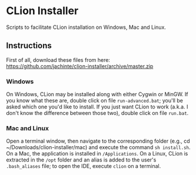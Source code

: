 # CLion Installer
Scripts to facilitate CLion installation on Windows, Mac and Linux.

## Instructions

First of all, download these files from here: https://github.com/jachinte/clion-installer/archive/master.zip

### Windows

On Windows, CLion may be installed along with either Cygwin or MinGW. If you know what these are, double click on file `run-advanced.bat`; you'll be asked which one you'd like to install. If you just want CLion to work (a.k.a. I don't know the difference between those two), double click on file `run.bat`.

### Mac and Linux

Open a terminal window, then navigate to the corresponding folder (e.g., cd ~/Downloads/clion-installer/mac) and execute the command `sh install.sh`. On a Mac, the application is installed in `/Applications`. On a Linux, CLion is extracted in the `/opt` folder and an alias is added to the user's `.bash_aliases` file; to open the IDE, execute `clion` on a terminal.
